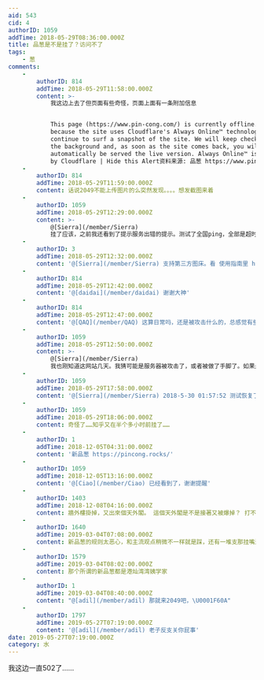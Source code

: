 ```yaml
---
aid: 543
cid: 4
authorID: 1059
addTime: 2018-05-29T08:36:00.000Z
title: 品葱是不是挂了？访问不了
tags:
    - 葱
comments:
    -
        authorID: 814
        addTime: 2018-05-29T11:58:00.000Z
        content: >-
            我这边上去了但页面有些奇怪，页面上面有一条附加信息


            This page (https://www.pin-cong.com/) is currently offline. However,
            because the site uses Cloudflare's Always Online™ technology you can
            continue to surf a snapshot of the site. We will keep checking in
            the background and, as soon as the site comes back, you will
            automatically be served the live version. Always Online™ is powered
            by Cloudflare | Hide this Alert资料来源: 品葱 https://www.pin-cong.com/
    -
        authorID: 814
        addTime: 2018-05-29T11:59:00.000Z
        content: 话说2049不能上传图片的么突然发现。。。。想发截图来着
    -
        authorID: 1059
        addTime: 2018-05-29T12:29:00.000Z
        content: >-
            @[Sierra](/member/Sierra)
            挂了应该，之前我还看到了提示服务出错的提示。测试了全国ping，全部是超时的……看样是问题还不小
    -
        authorID: 3
        addTime: 2018-05-29T12:32:00.000Z
        content: '@[Sierra](/member/Sierra) 支持第三方图床。看 使用指南里 https://2049bbs.xyz/t/8'
    -
        authorID: 814
        addTime: 2018-05-29T12:42:00.000Z
        content: '@[daidai](/member/daidai) 谢谢大神'
    -
        authorID: 814
        addTime: 2018-05-29T12:47:00.000Z
        content: '@[QAQ](/member/QAQ) 这算日常吗，还是被攻击什么的，总感觉有些不妙'
    -
        authorID: 1059
        addTime: 2018-05-29T12:50:00.000Z
        content: >-
            @[Sierra](/member/Sierra)
            我也刚知道这网站几天。我猜可能是服务器被攻击了，或者被做了手脚了。如果是服务器出错，起码还能挂个提示页面，现在啥都没了。
    -
        authorID: 1059
        addTime: 2018-05-29T17:58:00.000Z
        content: '@[Sierra](/member/Sierra) 2018-5-30 01:57:52 测试恢复了。暂时没看到有有关说明……'
    -
        authorID: 1059
        addTime: 2018-05-29T18:06:00.000Z
        content: 奇怪了……知乎又在半个多小时前挂了……
    -
        authorID: 1
        addTime: 2018-12-05T04:31:00.000Z
        content: '新品葱 https://pincong.rocks/'
    -
        authorID: 1059
        addTime: 2018-12-05T13:16:00.000Z
        content: '@[Ciao](/member/Ciao) 已经看到了，谢谢提醒'
    -
        authorID: 1403
        addTime: 2018-12-08T04:16:00.000Z
        content: 牆外樓掛掉，又出來個天外閣。 這個天外閣是不是接著又被爆掉？ 打不開了
    -
        authorID: 1640
        addTime: 2019-03-04T07:08:00.000Z
        content: 新品葱的规则太恶心，和主流观点稍微不一样就是踩，还有一堆支那挂嘴边的人
    -
        authorID: 1579
        addTime: 2019-03-04T08:02:00.000Z
        content: 那个所谓的新品葱都是港灿湾湾姨学家
    -
        authorID: 1
        addTime: 2019-03-04T08:40:00.000Z
        content: "@[adil](/member/adil) 那就来2049吧，\U0001F60A"
    -
        authorID: 1797
        addTime: 2019-05-27T07:19:00.000Z
        content: '@[adil](/member/adil) 老子反支关你屁事'
date: 2019-05-27T07:19:00.000Z
category: 水
---
```


我这边一直502了……

